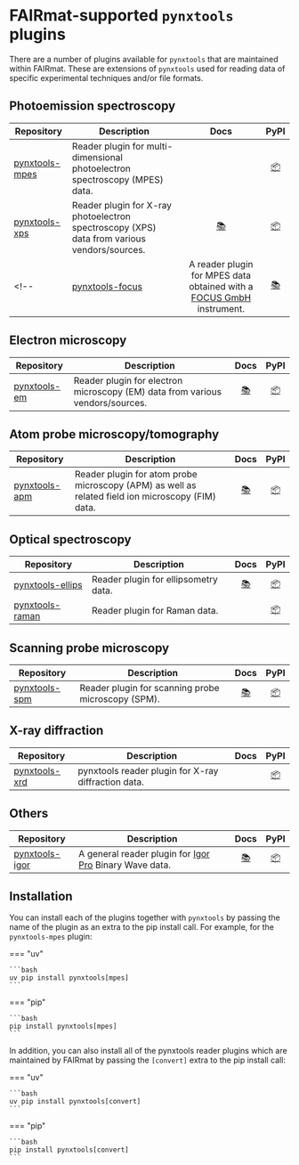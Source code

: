 # FAIRmat-supported `pynxtools` plugins

There are a number of plugins available for `pynxtools` that are maintained within FAIRmat. These are extensions of `pynxtools` used for reading data of specific experimental techniques and/or file formats.

## Photoemission spectroscopy


| Repository  | Description | Docs | PyPI |
|-----------------|-------------|:----:|:----:|
| [pynxtools-mpes](https://github.com/FAIRmat-NFDI/pynxtools-mpes/) | Reader plugin for multi-dimensional photoelectron spectroscopy (MPES) data. | | [📦](https://pypi.org/project/pynxtools-mpes/) |
| [pynxtools-xps](https://github.com/FAIRmat-NFDI/pynxtools-xps/) | Reader plugin for X-ray photoelectron spectroscopy (XPS) data from various vendors/sources. | [📚](https://fairmat-nfdi.github.io/pynxtools-xps/) | [📦](https://pypi.org/project/pynxtools-xps/) |
<!-- | [pynxtools-focus](https://github.com/FAIRmat-NFDI/pynxtools-focus/) | A reader plugin for MPES data obtained with a [FOCUS GmbH](https://www.focus-gmbh.com//) instrument. | [📚]() | [📦]() | -->

## Electron microscopy

| Repository  | Description | Docs | PyPI |
|-----------------|-------------|:----:|:----:|
| [pynxtools-em](https://github.com/FAIRmat-NFDI/pynxtools-em/) | Reader plugin for electron microscopy (EM) data from various vendors/sources. | [📚](https://fairmat-nfdi.github.io/pynxtools-em/) | [📦](https://pypi.org/project/pynxtools-em/) |

## Atom probe microscopy/tomography

| Repository  | Description | Docs | PyPI |
|-----------------|-------------|:----:|:----:|
| [pynxtools-apm](https://github.com/FAIRmat-NFDI/pynxtools-apm/) | Reader plugin for atom probe microscopy (APM) as well as related field ion microscopy (FIM) data. | [📚](https://fairmat-nfdi.github.io/pynxtools-apm/) | [📦](https://pypi.org/project/pynxtools-apm/) |

## Optical spectroscopy

| Repository  | Description | Docs | PyPI |
|-----------------|---------------------------------|:----:|:----:|
| [pynxtools-ellips](https://github.com/FAIRmat-NFDI/pynxtools-ellips/) | Reader plugin for ellipsometry data. | [📚](https://fairmat-nfdi.github.io/pynxtools-ellips/) | [📦](https://pypi.org/project/pynxtools-ellips/) |
| [pynxtools-raman](https://github.com/FAIRmat-NFDI/pynxtools-raman/) | Reader plugin for Raman data. | | [📦](https://pypi.org/project/pynxtools-raman/) |

## Scanning probe microscopy

| Repository  | Description | Docs | PyPI |
|-----------------|-------------|:----:|:----:|
| [pynxtools-spm](https://github.com/FAIRmat-NFDI/pynxtools-spm/) | Reader plugin for scanning probe microscopy (SPM). | [📚](https://fairmat-nfdi.github.io/pynxtools-spm/) | [📦](https://pypi.org/project/pynxtools-spm/) |

## X-ray diffraction

| Repository  | Description | Docs | PyPI |
|-----------------|-------------|:----:|:----:|
| [pynxtools-xrd](https://github.com/FAIRmat-NFDI/pynxtools-xrd/) | pynxtools reader plugin for X-ray diffraction data. | | [📦](https://pypi.org/project/pynxtools-xrd/) 

## Others

| Repository  | Description | Docs | PyPI |
|-----------------|-------------|:----:|:----:|
| [pynxtools-igor](https://github.com/FAIRmat-NFDI/pynxtools-igor/) | A general reader plugin for [Igor Pro](https://www.wavemetrics.com/) Binary Wave data. | [📚](https://fairmat-nfdi.github.io/pynxtools-igor/) | [📦](https://pypi.org/project/pynxtools-igor/) |

## Installation

You can install each of the plugins together with `pynxtools` by passing the name of the plugin as an extra to the pip install call. For example, for the `pynxtools-mpes` plugin:

=== "uv"

    ```bash
    uv pip install pynxtools[mpes]
    ```

=== "pip"

    ```bash
    pip install pynxtools[mpes]
    ```

In addition, you can also install all of the pynxtools reader plugins which are maintained by FAIRmat by passing the `[convert]` extra to the pip install call:

=== "uv"

    ```bash
    uv pip install pynxtools[convert]
    ```

=== "pip"

    ```bash
    pip install pynxtools[convert]
    ```

<!-- There is also a [cookiecutter template](https://github.com/FAIRmat-NFDI/pynxtools-plugin-template) available for creating your own pynxtools plugin.-->
